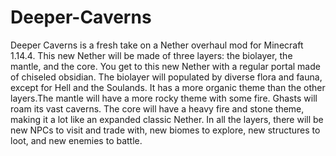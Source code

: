 # Deeper-Caverns
Deeper Caverns is a fresh take on a Nether overhaul mod for Minecraft 1.14.4. This new Nether will be made of three layers: the biolayer, the mantle, and the core. You get to this new Nether with a regular portal made of chiseled obsidian.
The biolayer will populated by diverse flora and fauna, except for Hell and the Soulands. It has a more organic theme than the other layers.The mantle will have a more rocky theme with some fire. Ghasts will roam its vast caverns. The core will have a heavy fire and stone theme, making it a lot like an expanded classic Nether. 
In all the layers, there will be new NPCs to visit and trade with, new biomes to explore, new structures to loot, and new enemies to battle.
